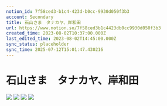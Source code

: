 ```yaml
---
notion_id: 7f58ced3-b1c4-423d-b0cc-9930d050f3b3
account: Secondary
title: 石山さま　タナカヤ、岸和田
url: https://www.notion.so/7f58ced3b1c4423db0cc9930d050f3b3
created_time: 2023-08-02T10:37:00.000Z
last_edited_time: 2023-08-02T14:45:00.000Z
sync_status: placeholder
sync_time: 2025-07-12T15:01:47.430216
---
```

# 石山さま　タナカヤ、岸和田

![](https://prod-files-secure.s3.us-west-2.amazonaws.com/d58fe38c-a9d4-4466-aed9-85604b7b2c6d/95b396a1-792f-4041-a7f9-dc672465c8fd/%E3%82%B9%E3%82%AF%E3%83%AA%E3%83%BC%E3%83%B3%E3%82%B7%E3%83%A7%E3%83%83%E3%83%88_2023-08-02_19.36.38.png?X-Amz-Algorithm=AWS4-HMAC-SHA256&X-Amz-Content-Sha256=UNSIGNED-PAYLOAD&X-Amz-Credential=ASIAZI2LB466WVLWKVOL%2F20250719%2Fus-west-2%2Fs3%2Faws4_request&X-Amz-Date=20250719T065722Z&X-Amz-Expires=3600&X-Amz-Security-Token=IQoJb3JpZ2luX2VjEIX%2F%2F%2F%2F%2F%2F%2F%2F%2F%2FwEaCXVzLXdlc3QtMiJGMEQCIE%2BJBPHgZAvkMnkaZ%2FHENTA6u3uvBh54bRWtTPWdykFTAiA5%2BddWa6o1PoQBCjtHJ5dn9TV4wxHCh32b%2Br5MKF8ZeyqIBAie%2F%2F%2F%2F%2F%2F%2F%2F%2F%2F8BEAAaDDYzNzQyMzE4MzgwNSIMEp0FeOos2Sc8J3MDKtwDQnTNsDoSBEvqvc0wf5ipEL0fopJcSRTQ2U31GwaEU9ePWGbmdHgwhzHTvkQiJx7Q6v%2F9mT%2Fg96eC5KuMJ%2BKquLKtJXHl2ds9KRj22uDRnXLvWCWn00ITTWUZ5vZoyzNTTq5ONh4kI8TmOq99%2BqTIJcFXR8JHpPit%2BJuQ2iQOf7hsfI%2F4bKxPIJbkZUYowe2H7b0MNQfnxMW2uyC7oCY%2FbGJAvFBFUN56pYHNetXcDjSqxpZEZtH7xr6TGPxktVXEzSRSEGMYOuiYZC%2BuEp6YL3Z9HOsdGcZ0MKQWstmks5Qstct67pHk5xOp0XB%2FmEhb3JsJ9uc4Nu0DRkptCalcvCbj%2FqTgN1tQ%2F8m1w8gLO94l834uRLGdTXih45FndANg0HrQGfw5J%2BRVYgUDV7JedNA%2Fe0d5LKpWxgKGRRUsoMdnrcL9n1Yus6KEY3CnimrSVIJb68Sw3l8qm%2BrAlc%2F3WsGwEgKucHtAT0ke2dn%2BuxKY1bZqofzd0hLx8%2Bym7qL0XMR7evtloYz63I9rJu5TSyteso5uFtFWMX0QmkWjngza4PJb8VTaEK84OW7XEeJr8GIGzZ7ugAwBMcQCg0T6TnmNHInsl0SX0JA7fdJJ3I%2BCsypEpX4pJbWfqCwwrMXswwY6pgEcRRi7%2BMy84KJUx5hBLVrA3f20J2b7VKmNC5iD5zU7uirtwisOiLxH3gAxz7mWaTRkLqc9o%2BZTicj6mQS%2BRU1SEKr7Wu1Mn%2BYQJ7vNPFY8bZRboNk%2FiADF1E63Heq32Hy2NfT1TveguQG873K84jUnkeMHBA4X%2BBe73CqmQH9O7Gv6JJx3jYqfG94xSJoSFO%2BwJ85UP8uAj7l6vCbfiW71v%2FslU4tl&X-Amz-Signature=9aa6a05a77c5fd3df84d95dc6583a6f044ae39f280358abf5faec583547d47c9&X-Amz-SignedHeaders=host&x-amz-checksum-mode=ENABLED&x-id=GetObject)
![](https://prod-files-secure.s3.us-west-2.amazonaws.com/d58fe38c-a9d4-4466-aed9-85604b7b2c6d/593446dd-4f31-480b-bf65-65b28e2dcdaa/%E3%82%B9%E3%82%AF%E3%83%AA%E3%83%BC%E3%83%B3%E3%82%B7%E3%83%A7%E3%83%83%E3%83%88_2023-08-02_19.36.49.png?X-Amz-Algorithm=AWS4-HMAC-SHA256&X-Amz-Content-Sha256=UNSIGNED-PAYLOAD&X-Amz-Credential=ASIAZI2LB466WVLWKVOL%2F20250719%2Fus-west-2%2Fs3%2Faws4_request&X-Amz-Date=20250719T065722Z&X-Amz-Expires=3600&X-Amz-Security-Token=IQoJb3JpZ2luX2VjEIX%2F%2F%2F%2F%2F%2F%2F%2F%2F%2FwEaCXVzLXdlc3QtMiJGMEQCIE%2BJBPHgZAvkMnkaZ%2FHENTA6u3uvBh54bRWtTPWdykFTAiA5%2BddWa6o1PoQBCjtHJ5dn9TV4wxHCh32b%2Br5MKF8ZeyqIBAie%2F%2F%2F%2F%2F%2F%2F%2F%2F%2F8BEAAaDDYzNzQyMzE4MzgwNSIMEp0FeOos2Sc8J3MDKtwDQnTNsDoSBEvqvc0wf5ipEL0fopJcSRTQ2U31GwaEU9ePWGbmdHgwhzHTvkQiJx7Q6v%2F9mT%2Fg96eC5KuMJ%2BKquLKtJXHl2ds9KRj22uDRnXLvWCWn00ITTWUZ5vZoyzNTTq5ONh4kI8TmOq99%2BqTIJcFXR8JHpPit%2BJuQ2iQOf7hsfI%2F4bKxPIJbkZUYowe2H7b0MNQfnxMW2uyC7oCY%2FbGJAvFBFUN56pYHNetXcDjSqxpZEZtH7xr6TGPxktVXEzSRSEGMYOuiYZC%2BuEp6YL3Z9HOsdGcZ0MKQWstmks5Qstct67pHk5xOp0XB%2FmEhb3JsJ9uc4Nu0DRkptCalcvCbj%2FqTgN1tQ%2F8m1w8gLO94l834uRLGdTXih45FndANg0HrQGfw5J%2BRVYgUDV7JedNA%2Fe0d5LKpWxgKGRRUsoMdnrcL9n1Yus6KEY3CnimrSVIJb68Sw3l8qm%2BrAlc%2F3WsGwEgKucHtAT0ke2dn%2BuxKY1bZqofzd0hLx8%2Bym7qL0XMR7evtloYz63I9rJu5TSyteso5uFtFWMX0QmkWjngza4PJb8VTaEK84OW7XEeJr8GIGzZ7ugAwBMcQCg0T6TnmNHInsl0SX0JA7fdJJ3I%2BCsypEpX4pJbWfqCwwrMXswwY6pgEcRRi7%2BMy84KJUx5hBLVrA3f20J2b7VKmNC5iD5zU7uirtwisOiLxH3gAxz7mWaTRkLqc9o%2BZTicj6mQS%2BRU1SEKr7Wu1Mn%2BYQJ7vNPFY8bZRboNk%2FiADF1E63Heq32Hy2NfT1TveguQG873K84jUnkeMHBA4X%2BBe73CqmQH9O7Gv6JJx3jYqfG94xSJoSFO%2BwJ85UP8uAj7l6vCbfiW71v%2FslU4tl&X-Amz-Signature=dd910e41f4160a6cc0eb7e4ba97e1ac1464922274a9c9d94098c1a562d4bebea&X-Amz-SignedHeaders=host&x-amz-checksum-mode=ENABLED&x-id=GetObject)
![](https://prod-files-secure.s3.us-west-2.amazonaws.com/d58fe38c-a9d4-4466-aed9-85604b7b2c6d/1cfb2e1e-5f92-4d55-8c29-267e4e1f02ef/%E3%82%B9%E3%82%AF%E3%83%AA%E3%83%BC%E3%83%B3%E3%82%B7%E3%83%A7%E3%83%83%E3%83%88_2023-08-02_19.37.47.png?X-Amz-Algorithm=AWS4-HMAC-SHA256&X-Amz-Content-Sha256=UNSIGNED-PAYLOAD&X-Amz-Credential=ASIAZI2LB466WVLWKVOL%2F20250719%2Fus-west-2%2Fs3%2Faws4_request&X-Amz-Date=20250719T065722Z&X-Amz-Expires=3600&X-Amz-Security-Token=IQoJb3JpZ2luX2VjEIX%2F%2F%2F%2F%2F%2F%2F%2F%2F%2FwEaCXVzLXdlc3QtMiJGMEQCIE%2BJBPHgZAvkMnkaZ%2FHENTA6u3uvBh54bRWtTPWdykFTAiA5%2BddWa6o1PoQBCjtHJ5dn9TV4wxHCh32b%2Br5MKF8ZeyqIBAie%2F%2F%2F%2F%2F%2F%2F%2F%2F%2F8BEAAaDDYzNzQyMzE4MzgwNSIMEp0FeOos2Sc8J3MDKtwDQnTNsDoSBEvqvc0wf5ipEL0fopJcSRTQ2U31GwaEU9ePWGbmdHgwhzHTvkQiJx7Q6v%2F9mT%2Fg96eC5KuMJ%2BKquLKtJXHl2ds9KRj22uDRnXLvWCWn00ITTWUZ5vZoyzNTTq5ONh4kI8TmOq99%2BqTIJcFXR8JHpPit%2BJuQ2iQOf7hsfI%2F4bKxPIJbkZUYowe2H7b0MNQfnxMW2uyC7oCY%2FbGJAvFBFUN56pYHNetXcDjSqxpZEZtH7xr6TGPxktVXEzSRSEGMYOuiYZC%2BuEp6YL3Z9HOsdGcZ0MKQWstmks5Qstct67pHk5xOp0XB%2FmEhb3JsJ9uc4Nu0DRkptCalcvCbj%2FqTgN1tQ%2F8m1w8gLO94l834uRLGdTXih45FndANg0HrQGfw5J%2BRVYgUDV7JedNA%2Fe0d5LKpWxgKGRRUsoMdnrcL9n1Yus6KEY3CnimrSVIJb68Sw3l8qm%2BrAlc%2F3WsGwEgKucHtAT0ke2dn%2BuxKY1bZqofzd0hLx8%2Bym7qL0XMR7evtloYz63I9rJu5TSyteso5uFtFWMX0QmkWjngza4PJb8VTaEK84OW7XEeJr8GIGzZ7ugAwBMcQCg0T6TnmNHInsl0SX0JA7fdJJ3I%2BCsypEpX4pJbWfqCwwrMXswwY6pgEcRRi7%2BMy84KJUx5hBLVrA3f20J2b7VKmNC5iD5zU7uirtwisOiLxH3gAxz7mWaTRkLqc9o%2BZTicj6mQS%2BRU1SEKr7Wu1Mn%2BYQJ7vNPFY8bZRboNk%2FiADF1E63Heq32Hy2NfT1TveguQG873K84jUnkeMHBA4X%2BBe73CqmQH9O7Gv6JJx3jYqfG94xSJoSFO%2BwJ85UP8uAj7l6vCbfiW71v%2FslU4tl&X-Amz-Signature=6a94a765083559de4c1dc535414850d909c42cb5a4681ed196fcfa09fb683e1f&X-Amz-SignedHeaders=host&x-amz-checksum-mode=ENABLED&x-id=GetObject)
![](https://prod-files-secure.s3.us-west-2.amazonaws.com/d58fe38c-a9d4-4466-aed9-85604b7b2c6d/fc10cf01-42e8-44fc-9fdb-b36587b085a9/%E3%82%B9%E3%82%AF%E3%83%AA%E3%83%BC%E3%83%B3%E3%82%B7%E3%83%A7%E3%83%83%E3%83%88_2023-08-02_19.37.56.png?X-Amz-Algorithm=AWS4-HMAC-SHA256&X-Amz-Content-Sha256=UNSIGNED-PAYLOAD&X-Amz-Credential=ASIAZI2LB466WVLWKVOL%2F20250719%2Fus-west-2%2Fs3%2Faws4_request&X-Amz-Date=20250719T065722Z&X-Amz-Expires=3600&X-Amz-Security-Token=IQoJb3JpZ2luX2VjEIX%2F%2F%2F%2F%2F%2F%2F%2F%2F%2FwEaCXVzLXdlc3QtMiJGMEQCIE%2BJBPHgZAvkMnkaZ%2FHENTA6u3uvBh54bRWtTPWdykFTAiA5%2BddWa6o1PoQBCjtHJ5dn9TV4wxHCh32b%2Br5MKF8ZeyqIBAie%2F%2F%2F%2F%2F%2F%2F%2F%2F%2F8BEAAaDDYzNzQyMzE4MzgwNSIMEp0FeOos2Sc8J3MDKtwDQnTNsDoSBEvqvc0wf5ipEL0fopJcSRTQ2U31GwaEU9ePWGbmdHgwhzHTvkQiJx7Q6v%2F9mT%2Fg96eC5KuMJ%2BKquLKtJXHl2ds9KRj22uDRnXLvWCWn00ITTWUZ5vZoyzNTTq5ONh4kI8TmOq99%2BqTIJcFXR8JHpPit%2BJuQ2iQOf7hsfI%2F4bKxPIJbkZUYowe2H7b0MNQfnxMW2uyC7oCY%2FbGJAvFBFUN56pYHNetXcDjSqxpZEZtH7xr6TGPxktVXEzSRSEGMYOuiYZC%2BuEp6YL3Z9HOsdGcZ0MKQWstmks5Qstct67pHk5xOp0XB%2FmEhb3JsJ9uc4Nu0DRkptCalcvCbj%2FqTgN1tQ%2F8m1w8gLO94l834uRLGdTXih45FndANg0HrQGfw5J%2BRVYgUDV7JedNA%2Fe0d5LKpWxgKGRRUsoMdnrcL9n1Yus6KEY3CnimrSVIJb68Sw3l8qm%2BrAlc%2F3WsGwEgKucHtAT0ke2dn%2BuxKY1bZqofzd0hLx8%2Bym7qL0XMR7evtloYz63I9rJu5TSyteso5uFtFWMX0QmkWjngza4PJb8VTaEK84OW7XEeJr8GIGzZ7ugAwBMcQCg0T6TnmNHInsl0SX0JA7fdJJ3I%2BCsypEpX4pJbWfqCwwrMXswwY6pgEcRRi7%2BMy84KJUx5hBLVrA3f20J2b7VKmNC5iD5zU7uirtwisOiLxH3gAxz7mWaTRkLqc9o%2BZTicj6mQS%2BRU1SEKr7Wu1Mn%2BYQJ7vNPFY8bZRboNk%2FiADF1E63Heq32Hy2NfT1TveguQG873K84jUnkeMHBA4X%2BBe73CqmQH9O7Gv6JJx3jYqfG94xSJoSFO%2BwJ85UP8uAj7l6vCbfiW71v%2FslU4tl&X-Amz-Signature=d91ad331ad3ee20563a5f3742b948f422b3ff30fe5142be52d05f194ef811746&X-Amz-SignedHeaders=host&x-amz-checksum-mode=ENABLED&x-id=GetObject)